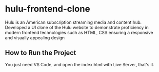 # hulu-frontend-clone
Hulu is an American subscription streaming media and content hub. Developed a UI clone of the Hulu website to demonstrate proficiency in modern frontend technologies such as HTML, CSS ensuring a responsive and visually appealing design


## How to Run the Project

You just need VS Code, and open the index.html with Live Server, that's it.
